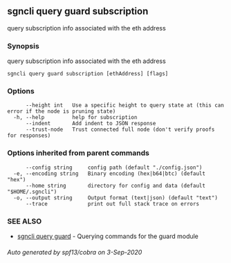 ## sgncli query guard subscription

query subscription info associated with the eth address

### Synopsis

query subscription info associated with the eth address

```
sgncli query guard subscription [ethAddress] [flags]
```

### Options

```
      --height int   Use a specific height to query state at (this can error if the node is pruning state)
  -h, --help         help for subscription
      --indent       Add indent to JSON response
      --trust-node   Trust connected full node (don't verify proofs for responses)
```

### Options inherited from parent commands

```
      --config string     config path (default "./config.json")
  -e, --encoding string   Binary encoding (hex|b64|btc) (default "hex")
      --home string       directory for config and data (default "$HOME/.sgncli")
  -o, --output string     Output format (text|json) (default "text")
      --trace             print out full stack trace on errors
```

### SEE ALSO

* [sgncli query guard](sgncli_query_guard.md)	 - Querying commands for the guard module

###### Auto generated by spf13/cobra on 3-Sep-2020

